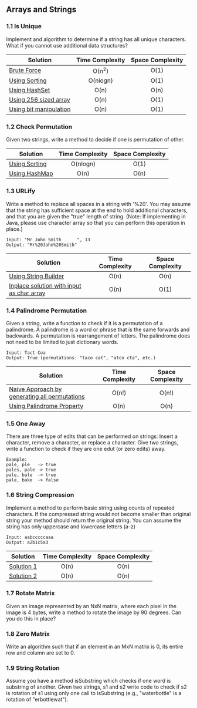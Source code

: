 ## Arrays and Strings

### 1.1 Is Unique
Implement and algorithm to determine if a string has all unique characters. What if you cannot use additional data structures?

Solution|Time Complexity|Space Complexity
---|:---:|:---:
[Brute Force](1.1/1-brute-force.java)                       |O(n<sup>2</sup>)|O(1)
[Using Sorting](1.1/2-using-sorting.java)                   |O(nlogn)|O(1)
[Using HashSet](1.1/3-using-hashset.java)                   |O(n)|O(n)
[Using 256 sized array](1.1/4-using-256-sized-array.java)   |O(n)|O(1)
[Using bit manipulation](1.1/5-using-bit-manipulation.java) |O(n)|O(1)

### 1.2 Check Permutation
Given two strings, write a method to decide if one is permutation of other.

Solution|Time Complexity|Space Complexity
---|:---:|:---:
[Using Sorting](1.2/1-using-sorting.java)   |O(nlogn)|O(1)
[Using HashMap](1.2/2-using-hashmap.java)   |O(n)|O(n)

### 1.3 URLify
Write a method to replace all spaces in a string with '%20'. You may assume that the string has sufficient space at the end to hold additional characters, and that you are given the "true" length of string. (Note: If implementing in Java, please use character array so that you can perform this operation in place.)

```
Input: "Mr John Smith      ", 13
Output: "Mr%20John%20Smith"
```

Solution|Time Complexity|Space Complexity
---|:---:|:---:
[Using String Builder](1.3/1-using-stringbuilder.java) | O(n) | O(n)
[Inplace solution with input as char array](1.3/2-input-as-char-array-and-inplace.java)            | O(n) | O(1)


### 1.4 Palindrome Permutation
Given a string, write a function to check if it is a permutation of a palindrome. A palindrome is a word or phrase that is the same forwards and backwards. A permutation is rearrangement of letters. The palindrome does not need to be limited to just dictionary words.

```
Input: Tact Coa
Output: True (permutations: "taco cat", "atco cta", etc.)
```

Solution|Time Complexity|Space Complexity
---|:---:|:---:
[Naive Approach by generating all permutations](1.4/1-naive-solution-high-complexity.java)          | O(n!) | O(n!)
[Using Palindrome Property](1.4/2-using-palindrome-property.java)                                                    | O(n) | O(n)

### 1.5 One Away
There are three type of edits that can be performed on strings: Insert a character, remove a character, or replace a character. Give two strings, write a function to check if they are one edut (or zero edits) away.

```
Example:
pale, ple   -> true
pales, pale -> true
pale, bale  -> true
pale, bake  -> false
```

### 1.6 String Compression
Implement a method to perform basic string using counts of repeated characters. If the compressed string would not become smaller than original string your method should return the original string. You can assume the string has only uppercase and lowercase letters (a-z)

```
Input: aabcccccaaa
Output: a2b1c5a3
```

Solution|Time Complexity|Space Complexity
---|:---:|:---:
[Solution 1](1.5/1-string-compression.java) | O(n) | O(n)
[Solution 2](1.5/2-string-compression.java) | O(n) | O(n)

### 1.7 Rotate Matrix
Given an image represented by an NxN matrix, where each pixel in the image is 4 bytes, write a method to rotate the image by 90 degrees. Can you do this in place?

### 1.8 Zero Matrix
Write an algorithm such that if an element in an MxN matrix is 0, its entire row and column are set to 0.

### 1.9 String Rotation
Assume you have a method isSubstring which checks if one word is substring of another. Given two strings, s1 and s2 write code to check if s2 is rotation of s1 using only one call to isSubstring (e.g., "waterbottle" is a rotation of "erbottlewat").
